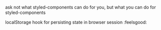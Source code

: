 ask not what styled-components can do for you, but what you can do for styled-components

localStorage hook for persisting state in browser session :feelsgood:
